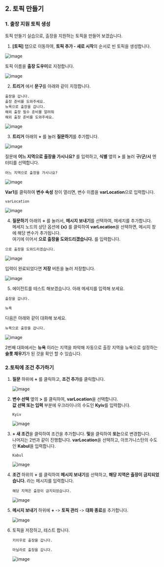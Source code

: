 ## 2. 토픽 만들기

### 1. 출장 지원 토픽 생성
토픽 만들기 실습으로, 출장을 지원하는 토픽을 만들어 보겠습니다.

1. **[토픽]** 탭으로 이동하여, **토픽 추가 - 새로 시작**의 순서로 빈 토픽을 생성합니다.
  
  ![image](https://github.com/user-attachments/assets/ceb93357-87ea-4933-a14b-638d021c961a)
  
  토픽 이름을 **출장 도우미**로 지정합니다.

![image](https://github.com/user-attachments/assets/6760d868-8d4b-4cb9-856f-008d54d546a2)

2. **트리거** 에서 **문구**를 아래와 같이 지정합니다.

```
출장을 갑니다.
출장 준비를 도와주세요.
뉴욕으로 출장을 갑니다.
해외 출장 필수 준비물 알려줘
해외 출장 준비를 도와주세요.
```

![image](https://github.com/user-attachments/assets/97b44ebf-c653-400d-87a6-a3ae1b9f56eb)


  3. **트리거** 아래의 **+** 를 눌러 **질문하기**를 추가합니다.

   ![image](https://github.com/user-attachments/assets/8af6022d-f07b-49c8-af6e-d5b062b8aa91)

   질문에 **어느 지역으로 출장을 가시나요?** 를 입력하고, **식별** 옆의 **>** 를 눌러 **구/군/시** 엔터티를 선택합니다.

  ```
  어느 지역으로 출장을 가시나요?
  ```
    
  ![image](https://github.com/user-attachments/assets/6966ade0-21f4-4589-837f-91a795c1674c)

    
  **Var1**를 클릭하여 **변수 속성** 창이 열리면, 변수 이름을 **varLocation**으로 입력합니다.
  ```
  varLocation
  ```
    
  ![image](https://github.com/user-attachments/assets/27e658f4-0488-4baa-9348-047bb3feb431)

  4. **질문하기** 아래의 **+** 를 눌러서, **메시지 보내기**를 선택하여, 메세지를 추가합니다.</br>
   메세지 노드의 상단 옵션에 **{x}** 를 클릭하여 **varLocation**을 선택하면, 메시지 창에 해당 변수가 추가됩니다.</br>
  여기에 이어서 **으로 출장을 도와드리겠습니다.** 를 입력합니다.
  ```
  으로 출장을 도와드리겠습니다.
  ```
    
  ![image](https://github.com/user-attachments/assets/4eab23cf-d39d-4ff6-92ad-95311058bd78)
    
  입력이 완료되었다면 **저장** 버튼을 눌러 저장합니다.
    
  ![image](https://github.com/user-attachments/assets/95ee2847-d22f-4e4b-a0bc-3f020b451a6b)

  5. 에이전트를 테스트 해보겠습니다. 아래 메세지를 입력해 보세요.

  ```
  출장을 갑니다.
  ```
  ```
  뉴욕
  ```
다음은 아래와 같이 대화해 보세요.
    
  ```
  뉴욕으로 출장을 갑니다.
  ```
  ![image](https://github.com/user-attachments/assets/06cccda3-05e8-4c2c-8fe9-01d13da54a94)
    
  2번째 대화에서는 **뉴욕** 이라는 지역을 파악해 자동으로 출장 지역을 뉴욕으로 설정하는 **슬롯 채우기**가 된 것을 확인 할 수 있습니다. 

### 2.토픽에 조건 추가하기 

1. **질문** 하위에 **+** 를 클릭하고, **조건 추가**를 클릭합니다.
   
    ![image](https://github.com/user-attachments/assets/69f8b353-dbf4-456c-8c45-4e4987ad2368)

2. **변수 선택** 옆의 **>** 를 클릭하여, **varLocation**을 선택합니다.</br>
   **값 선택 또는 입력** 부분에 우크라이나의 수도인 **Kyiv**를 입력합니다.
   
   ```
   Kyiv
   ```

    ![image](https://github.com/user-attachments/assets/6fb54980-81ac-4e0a-98b2-6be22ee5dfb7)

3. **+ 새 조건**을 클릭하여 조건을 추가합니다. **및**을 클릭하여 **또는**으로 변경합니다.</br>
   나머지는 2번과 같이 진행합니다. **varLocation**을 선택하고, 아프가니스탄의 수도인 **Kabul**을 입력합니다.

   ```
   Kabul
   ```

    ![image](https://github.com/user-attachments/assets/1eac48e8-d4c8-477c-8f7c-e26410ec419f)

5. **조건** 하위의 **+** 를 클릭하여 **메시지 보내기**를 선택하고, **해당 지역은 출장이 금지되었습니다.** 라는 메시지를 입력합니다.
   ```
   해당 지역은 출장이 금지되었습니다.
   ```
    ![image](https://github.com/user-attachments/assets/0fccf646-a51d-4610-a0c6-9a83a5c80ce7)

7. **메시지 보내기** 하위에 **+** -> **토픽 관리** -> **대화 종료**를 추가합니다.
   
    ![image](https://github.com/user-attachments/assets/83a4d9ed-ae9e-4772-8ea7-f60a8afc4277)


8. 토픽을 저장하고, 테스트 합니다.

    ```
    키이우로 출장을 갑니다.
    ```
    ```
    마닐라로 출장을 갑니다.
    ```

   ![image](https://github.com/user-attachments/assets/29ecb90f-9a36-4616-93f7-9c0c6f36d25c)
